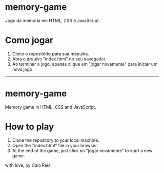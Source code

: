 # memory-game

Jogo da memória em HTML, CSS e JavaScript.

# Como jogar
1. Clone o repositório para sua máquina.
2. Abra o arquivo "index.html" no seu navegador. 
3. Ao terminar o jogo, apenas clique em "jogar novamente" para iniciar um novo jogo. 

---------------------------------------------------------------
# memory-game

Memory game in HTML, CSS and JavaScript.

# How to play
1. Clone the repository to your local machine.
2. Open the "index.html" file in your browser.
3. At the end of the game, just click on "jogar novamente" to start a new game.

with love, by Caio Reis.
